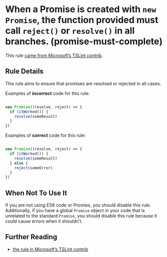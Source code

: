 # When a Promise is created with `new Promise`, the function provided must call `reject()` or `resolve()` in all branches. (promise-must-complete)

This rule [came from Microsoft’s TSLint contrib](https://github.com/Microsoft/tslint-microsoft-contrib/blob/b720cd9827a13c2878d304193544a5b030953ecb/src/promiseMustCompleteRule.ts).

## Rule Details

This rule aims to ensure that promises are resolved or rejected in all cases.

Examples of **incorrect** code for this rule:

<!-- eslint-disable no-new, no-undef -->

```js

new Promise((resolve, reject) => {
  if (itWorked()) {
    resolve(someResult)
  }
})

```

Examples of **correct** code for this rule:

<!-- eslint-disable no-new, no-undef -->

```js

new Promise((resolve, reject) => {
  if (itWorked()) {
    resolve(someResult)
  } else {
    reject(someError)
  }
})

```

## When Not To Use It

If you are not using ES6 code or Promies, you should disable this rule.
Additionally, if you have a global `Promise` object in your code that is unrelated to the standard `Promise`, you should disable this rule because it could cause errors when it shouldn’t.

## Further Reading

- [the rule in Microsoft’s TSLint contrib](https://github.com/Microsoft/tslint-microsoft-contrib/blob/b720cd9827a13c2878d304193544a5b030953ecb/src/promiseMustCompleteRule.ts)
